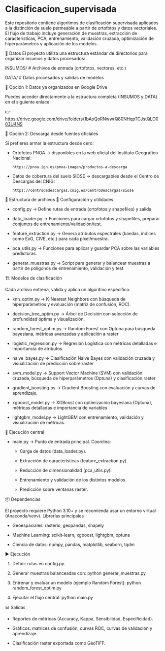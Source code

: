 # Clasificacion_supervisada
Este repositorio contiene algoritmos de clasificación supervisada aplicados a la distinción de suelo permeable  a partir de ortofotos y datos vectoriales. El flujo de trabajo incluye generación de muestras, extracción de características, PCA, entrenamiento, validación cruzada, optimización de hiperparámetros y aplicación de los modelos.

📂 Datos
El proyecto utiliza una estructura estándar de directorios para organizar insumos y datos procesados:

INSUMOS/   # Archivos de entrada (ortofotos, vectores, etc.)

DATA/      # Datos procesados y salidas de modelos

🔗 Opción 1: Datos ya organizados en Google Drive

Puedes acceder directamente a la estructura completa (INSUMOS y DATA) en el siguiente enlace:

👉 https://drive.google.com/drive/folders/1bAoQoRNwwrQ80NHqpTCJstQLO003U4NS


🔗 Opción 2: Descarga desde fuentes oficiales

Si prefieres armar la estructura desde cero:

* Ortofotos PNOA → disponibles en la web oficial del Instituto Geográfico Nacional:

      https://pnoa.ign.es/pnoa-imagen/productos-a-descarga

* Datos de cobertura del suelo SIOSE → descargables desde el Centro de Descargas del CNIG:

      https://centrodedescargas.cnig.es/CentroDescargas/siose
  

📂 Estructura de archivos
🔧 Configuración y utilidades

* config.py → Define rutas de entrada (ortofotos y shapefiles) y salida

* data_loader.py → Funciones para cargar ortofotos y shapefiles, preparar conjuntos de entrenamiento/validación/test.

* feature_extraction.py → Genera atributos espectrales (bandas, índices como ExG, CIVE, etc.) para cada píxel/muestra.

* pca_utils.py → Funciones para aplicar y guardar PCA sobre las variables predictoras.

* generar_muestras.py → Script para generar y balancear muestras a partir de polígonos de entrenamiento, validación y test.

🏗️ Modelos de clasificación

Cada archivo entrena, valida y aplica un algoritmo específico:

* knn_optim.py → K-Nearest Neighbors con búsqueda de hiperparámetros y evaluación (matriz de confusión, ROC).

* decision_tree_optim.py → Árbol de Decisión con selección de profundidad óptima y visualización.

* random_forest_optim.py → Random Forest con Optuna para búsqueda bayesiana, métricas avanzadas y aplicación a raster

* logistic_regression.py → Regresión Logística con métricas detalladas e importancia de atributos.

* naive_bayes.py → Clasificación Naive Bayes con validación cruzada y visualización de predicción sobre raster

* svm_model.py → Support Vector Machine (SVM) con validación cruzada, búsqueda de hiperparámetros (Optuna) y clasificación raster

* gradient_boosting.py → Gradient Boosting con evaluación y curvas de aprendizaje.

* xgboost_model.py → XGBoost con optimización bayesiana (Optuna), métricas detalladas e importancia de variables

* lightgbm_model.py → LightGBM con entrenamiento, validación y visualización de métricas.

🚀 Ejecución central

* main.py → Punto de entrada principal. Coordina:

  * Carga de datos (data_loader.py).
  
  * Extracción de características (feature_extraction.py).
  
  * Reducción de dimensionalidad (pca_utils.py).
  
  * Entrenamiento y validación de los distintos modelos.
  
  * Predicción sobre ventanas raster.

📦 Dependencias

El proyecto requiere Python 3.10+ y se recomienda usar un entorno virtual (Anaconda/venv).
Librerías principales

* Geoespaciales: rasterio, geopandas, shapely

* Machine Learning: scikit-learn, xgboost, lightgbm, optuna

* Ciencia de datos: numpy, pandas, matplotlib, seaborn, tqdm

▶️ Ejecución

1. Definir rutas en config.py.

2. Generar muestras balanceadas con:
    python generar_muestras.py
3. Entrenar y evaluar un modelo (ejemplo Random Forest):
    python random_forest_optim.py
4. Ejecutar el flujo central:
    python main.py

📊 Salidas

* Reportes de métricas (Accuracy, Kappa, Sensibilidad, Especificidad).

* Gráficos: matrices de confusión, curvas ROC, curvas de validación y aprendizaje.

* Clasificación raster exportada como GeoTIFF.

